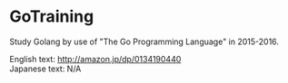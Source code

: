 # GoTraining
Study Golang by use of "The Go Programming Language" in 2015-2016.

English text: http://amazon.jp/dp/0134190440  
Japanese text: N/A
